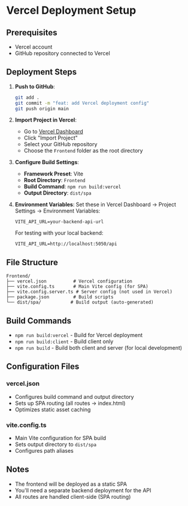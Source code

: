 # Vercel Deployment Setup

## Prerequisites
- Vercel account
- GitHub repository connected to Vercel

## Deployment Steps

1. **Push to GitHub**:
   ```bash
   git add .
   git commit -m "feat: add Vercel deployment config"
   git push origin main
   ```

2. **Import Project in Vercel**:
   - Go to [Vercel Dashboard](https://vercel.com/dashboard)
   - Click "Import Project"
   - Select your GitHub repository
   - Choose the `Frontend` folder as the root directory

3. **Configure Build Settings**:
   - **Framework Preset**: Vite
   - **Root Directory**: `Frontend`
   - **Build Command**: `npm run build:vercel`
   - **Output Directory**: `dist/spa`

4. **Environment Variables**:
   Set these in Vercel Dashboard → Project Settings → Environment Variables:
   ```
   VITE_API_URL=your-backend-api-url
   ```

   For testing with your local backend:
   ```
   VITE_API_URL=http://localhost:5050/api
   ```

## File Structure
```
Frontend/
├── vercel.json          # Vercel configuration
├── vite.config.ts       # Main Vite config (for SPA)
├── vite.config.server.ts # Server config (not used in Vercel)
├── package.json         # Build scripts
└── dist/spa/           # Build output (auto-generated)
```

## Build Commands
- `npm run build:vercel` - Build for Vercel deployment
- `npm run build:client` - Build client only
- `npm run build` - Build both client and server (for local development)

## Configuration Files

### vercel.json
- Configures build command and output directory
- Sets up SPA routing (all routes → index.html)
- Optimizes static asset caching

### vite.config.ts
- Main Vite configuration for SPA build
- Sets output directory to `dist/spa`
- Configures path aliases

## Notes
- The frontend will be deployed as a static SPA
- You'll need a separate backend deployment for the API
- All routes are handled client-side (SPA routing)
